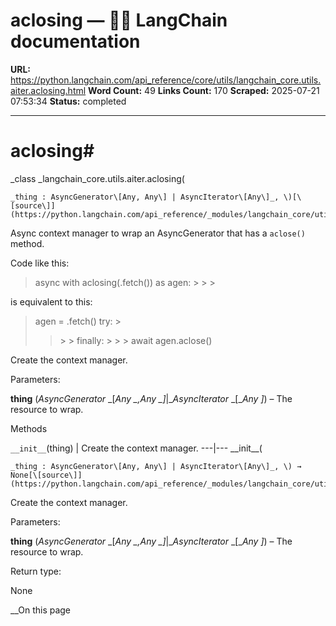# aclosing — 🦜🔗 LangChain  documentation

**URL:** https://python.langchain.com/api_reference/core/utils/langchain_core.utils.aiter.aclosing.html
**Word Count:** 49
**Links Count:** 170
**Scraped:** 2025-07-21 07:53:34
**Status:** completed

---

# aclosing\#

_class _langchain\_core.utils.aiter.aclosing\(

    _thing : AsyncGenerator\[Any, Any\] | AsyncIterator\[Any\]_, \)[\[source\]](https://python.langchain.com/api_reference/_modules/langchain_core/utils/aiter.html#aclosing)\#     

Async context manager to wrap an AsyncGenerator that has a `aclose()` method.

Code like this:

> async with aclosing\(<module>.fetch\(<arguments>\)\) as agen: >      >  > <block>

is equivalent to this:

> agen = <module>.fetch\(<arguments>\) try: >
>> <block> >  > finally: >      >  > await agen.aclose\(\)

Create the context manager.

Parameters:     

**thing** \(_AsyncGenerator_ _\[__Any_ _,__Any_ _\]__|__AsyncIterator_ _\[__Any_ _\]_\) – The resource to wrap.

Methods

`__init__`\(thing\) | Create the context manager.   ---|---      \_\_init\_\_\(

    _thing : AsyncGenerator\[Any, Any\] | AsyncIterator\[Any\]_, \) → None[\[source\]](https://python.langchain.com/api_reference/_modules/langchain_core/utils/aiter.html#aclosing.__init__)\#     

Create the context manager.

Parameters:     

**thing** \(_AsyncGenerator_ _\[__Any_ _,__Any_ _\]__|__AsyncIterator_ _\[__Any_ _\]_\) – The resource to wrap.

Return type:     

None

__On this page